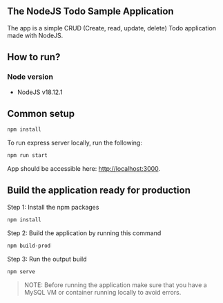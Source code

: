 ## The NodeJS Todo Sample Application

The app is a simple CRUD (Create, read, update, delete) Todo application made with NodeJS.

## How to run?

### Node version

* NodeJS v18.12.1

## Common setup

```bash
npm install
```

To run express server locally, run the following:

```bash
npm run start
```

App should be accessible here: [http://localhost:3000](http://localhost:3000).


## Build the application ready for production

Step 1: Install the npm packages
```bash
npm install
```

Step 2: Build the application by running this command
```bash
npm build-prod
```

Step 3: Run the output build
```bash
npm serve
```

> NOTE: Before running the application make sure that you have a MySQL VM or container running locally to avoid errors.